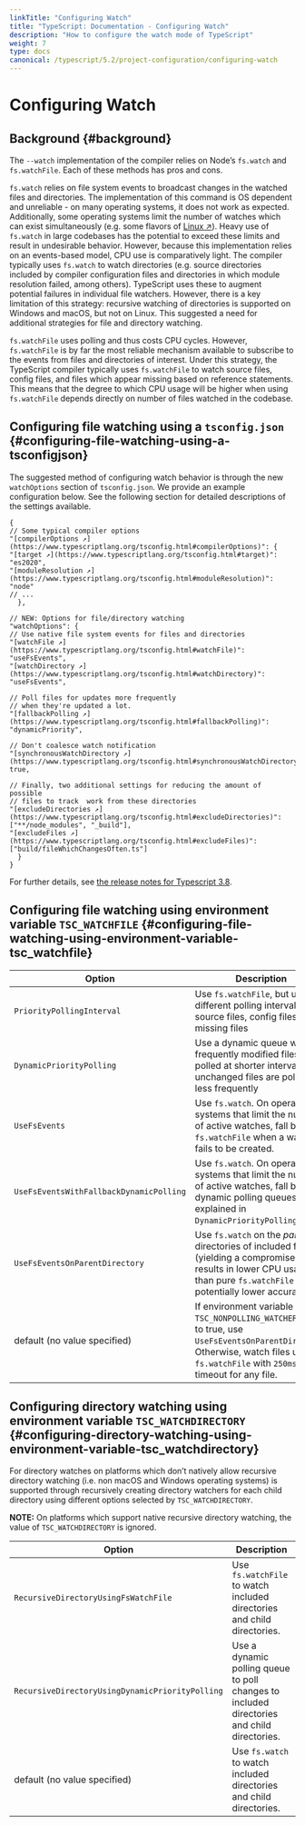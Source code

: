 ```yaml
---
linkTitle: "Configuring Watch"
title: "TypeScript: Documentation - Configuring Watch"
description: "How to configure the watch mode of TypeScript"
weight: 7
type: docs
canonical: /typescript/5.2/project-configuration/configuring-watch
---
```


# Configuring Watch

## Background {#background}

The `--watch` implementation of the compiler relies on Node’s `fs.watch` and `fs.watchFile`. Each of these methods has pros and cons.

`fs.watch` relies on file system events to broadcast changes in the watched files and directories. The implementation of this command is OS dependent and unreliable - on many operating systems, it does not work as expected. Additionally, some operating systems limit the number of watches which can exist simultaneously (e.g. some flavors of [Linux ↗](https://man7.org/linux/man-pages/man7/inotify.7.html)). Heavy use of `fs.watch` in large codebases has the potential to exceed these limits and result in undesirable behavior. However, because this implementation relies on an events-based model, CPU use is comparatively light. The compiler typically uses `fs.watch` to watch directories (e.g. source directories included by compiler configuration files and directories in which module resolution failed, among others). TypeScript uses these to augment potential failures in individual file watchers. However, there is a key limitation of this strategy: recursive watching of directories is supported on Windows and macOS, but not on Linux. This suggested a need for additional strategies for file and directory watching.

`fs.watchFile` uses polling and thus costs CPU cycles. However, `fs.watchFile` is by far the most reliable mechanism available to subscribe to the events from files and directories of interest. Under this strategy, the TypeScript compiler typically uses `fs.watchFile` to watch source files, config files, and files which appear missing based on reference statements. This means that the degree to which CPU usage will be higher when using `fs.watchFile` depends directly on number of files watched in the codebase.

## Configuring file watching using a `tsconfig.json` {#configuring-file-watching-using-a-tsconfigjson}

The suggested method of configuring watch behavior is through the new `watchOptions` section of `tsconfig.json`. We provide an example configuration below. See the following section for detailed descriptions of the settings available.

```
{
// Some typical compiler options
"[compilerOptions ↗](https://www.typescriptlang.org/tsconfig.html#compilerOptions)": {
"[target ↗](https://www.typescriptlang.org/tsconfig.html#target)": "es2020",
"[moduleResolution ↗](https://www.typescriptlang.org/tsconfig.html#moduleResolution)": "node"
// ...
  },

// NEW: Options for file/directory watching
"watchOptions": {
// Use native file system events for files and directories
"[watchFile ↗](https://www.typescriptlang.org/tsconfig.html#watchFile)": "useFsEvents",
"[watchDirectory ↗](https://www.typescriptlang.org/tsconfig.html#watchDirectory)": "useFsEvents",

// Poll files for updates more frequently
// when they're updated a lot.
"[fallbackPolling ↗](https://www.typescriptlang.org/tsconfig.html#fallbackPolling)": "dynamicPriority",

// Don't coalesce watch notification
"[synchronousWatchDirectory ↗](https://www.typescriptlang.org/tsconfig.html#synchronousWatchDirectory)": true,

// Finally, two additional settings for reducing the amount of possible
// files to track  work from these directories
"[excludeDirectories ↗](https://www.typescriptlang.org/tsconfig.html#excludeDirectories)": ["**/node_modules", "_build"],
"[excludeFiles ↗](https://www.typescriptlang.org/tsconfig.html#excludeFiles)": ["build/fileWhichChangesOften.ts"]
  }
}
```

For further details, see [the release notes for Typescript 3.8](/typescript/5.1/whats-new/typescript-3-8#better-directory-watching-on-linux-and-watchoptions).

## Configuring file watching using environment variable `TSC_WATCHFILE` {#configuring-file-watching-using-environment-variable-tsc_watchfile}

|Option|Description|
|---|---|
|`PriorityPollingInterval`|Use `fs.watchFile`, but use different polling intervals for source files, config files and missing files|
|`DynamicPriorityPolling`|Use a dynamic queue where frequently modified files are polled at shorter intervals, and unchanged files are polled less frequently|
|`UseFsEvents`|Use `fs.watch`. On operating systems that limit the number of active watches, fall back to `fs.watchFile` when a watcher fails to be created.|
|`UseFsEventsWithFallbackDynamicPolling`|Use `fs.watch`. On operating systems that limit the number of active watches, fall back to dynamic polling queues (as explained in `DynamicPriorityPolling`)|
|`UseFsEventsOnParentDirectory`|Use `fs.watch` on the *parent* directories of included files (yielding a compromise that results in lower CPU usage than pure `fs.watchFile` but potentially lower accuracy).|
|default (no value specified)|If environment variable `TSC_NONPOLLING_WATCHER` is set to true, use `UseFsEventsOnParentDirectory`. Otherwise, watch files using `fs.watchFile` with `250ms` as the timeout for any file.|


## Configuring directory watching using environment variable `TSC_WATCHDIRECTORY` {#configuring-directory-watching-using-environment-variable-tsc_watchdirectory}

For directory watches on platforms which don’t natively allow recursive directory watching (i.e. non macOS and Windows operating systems) is supported through recursively creating directory watchers for each child directory using different options selected by `TSC_WATCHDIRECTORY`.

**NOTE:** On platforms which support native recursive directory watching, the value of `TSC_WATCHDIRECTORY` is ignored.

|Option|Description|
|---|---|
|`RecursiveDirectoryUsingFsWatchFile`|Use `fs.watchFile` to watch included directories and child directories.|
|`RecursiveDirectoryUsingDynamicPriorityPolling`|Use a dynamic polling queue to poll changes to included directories and child directories.|
|default (no value specified)|Use `fs.watch` to watch included directories and child directories.|

